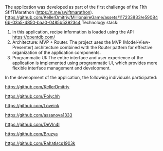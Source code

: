 The application was developed as part of the first challenge of the 11th SfifTMarathon (https://t.me/swiftmarathon).
https://github.com/KellerDmitriy/MillionaireGame/assets/117233833/e590846b-03a5-4850-baa0-0485b53923c4
Technology stack:
1) In this application, recipe information is loaded using the API https://opentdb.com/
2) Architecture: MVP + Router. The project uses the MVP (Model-View-Presenter) architecture combined with the Router pattern for effective organization of the application components.
3) Programmatic UI: The entire interface and user experience of the application is implemented using programmatic UI, which provides more flexible interface management and development.


 In the development of the application, the following individuals participated:
 
https://github.com/KellerDmitriy

https://github.com/Polychh

https://github.com/Loveink

https://github.com/assanova1333

https://github.com/DeVIn4I

https://github.com/Bruzya

https://github.com/RahatIscs1903k
